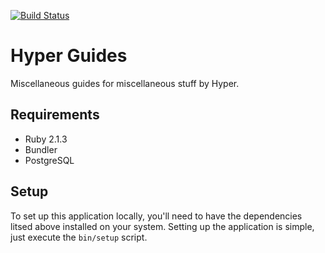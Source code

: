 [![Build Status](https://circleci.com/gh/hyperoslo/hyper-guides.png?circle-token=140e3fdb33d6c1d3a3b0a20b53f0acd9f218690f)](https://circleci.com/gh/hyperoslo/hyper-guides)

# Hyper Guides

Miscellaneous guides for miscellaneous stuff by Hyper.

## Requirements

- Ruby 2.1.3
- Bundler
- PostgreSQL

## Setup

To set up this application locally, you'll need to have the dependencies litsed
above installed on your system. Setting up the application is simple, just
execute the `bin/setup` script.
